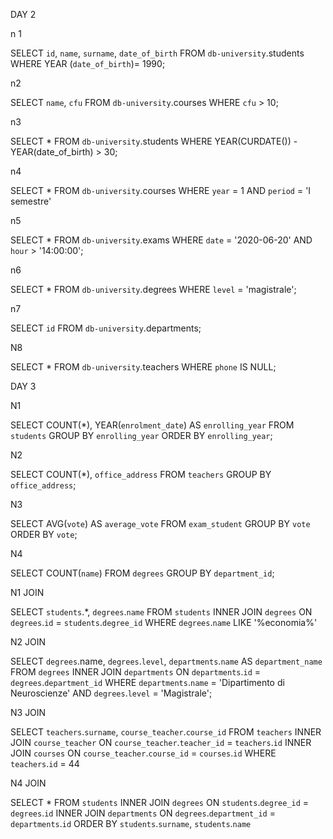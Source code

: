 DAY 2

n 1

SELECT 
    `id`, `name`, `surname`, `date_of_birth`
FROM
    `db-university`.students
WHERE YEAR 
	(`date_of_birth`)= 1990;
	
 

n2

SELECT 
    `name`, `cfu`
FROM
    `db-university`.courses
WHERE
	`cfu` > 10;



n3

SELECT 
    *
FROM
    `db-university`.students
WHERE
	YEAR(CURDATE()) - YEAR(date_of_birth) > 30;
    
    
n4

SELECT 
    *
FROM
    `db-university`.courses
WHERE
	`year` = 1
AND
	`period` = 'I semestre'


n5

SELECT 
    *
FROM
    `db-university`.exams
WHERE
	`date` = '2020-06-20'
AND
	`hour` > '14:00:00';


n6

SELECT 
    *
FROM
    `db-university`.degrees
WHERE
	`level` = 'magistrale';

    


n7

SELECT 
    `id`
FROM
    `db-university`.departments;



N8

SELECT 
    *
FROM
    `db-university`.teachers
WHERE
`phone` IS NULL;





DAY 3


N1


SELECT 
  COUNT(*), YEAR(`enrolment_date`) AS `enrolling_year`
FROM
    `students`
GROUP BY `enrolling_year`
ORDER BY `enrolling_year`;


N2

SELECT
	COUNT(*), `office_address`
FROM
	`teachers`
GROUP BY
	`office_address`;


N3

SELECT
	AVG(`vote`) AS `average_vote`
FROM
	`exam_student`
GROUP BY
	`vote`
ORDER BY 
	`vote`;


N4

SELECT 
	COUNT(`name`)
FROM
    `degrees`
GROUP BY `department_id`;


N1 JOIN


SELECT 
    `students`.*,  `degrees`.`name`
FROM
    `students`
        INNER JOIN
    `degrees` ON `degrees`.`id` = `students`.`degree_id`
WHERE
    `degrees`.`name` LIKE '%economia%'

N2 JOIN 


SELECT 
    `degrees`.name,  `degrees`.`level`, `departments`.`name` AS `department_name`
FROM
    `degrees`
        INNER JOIN
    `departments` ON `departments`.`id` = `degrees`.`department_id`
WHERE
    `departments`.`name` = 'Dipartimento di Neuroscienze'
        AND `degrees`.`level` = 'Magistrale';


N3 JOIN 

SELECT 
    `teachers`.`surname`, `course_teacher`.`course_id`
FROM
    `teachers`
        INNER JOIN
    `course_teacher` ON `course_teacher`.`teacher_id` = `teachers`.`id`
        INNER JOIN
    `courses` ON `course_teacher`.`course_id` = `courses`.`id`
WHERE
    `teachers`.`id` = 44



N4 JOIN

SELECT 
    *
FROM
    `students`
    INNER JOIN 
    `degrees` ON `students`.`degree_id` = `degrees`.`id`
    INNER JOIN
    `departments` ON `degrees`.`department_id` = `departments`.`id`
    ORDER BY `students`.`surname`, `students`.`name`